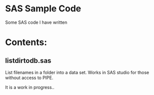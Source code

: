 # SAS Sample Code

Some SAS code I have written

# Contents:

## listdirtodb.sas
List filenames in a folder into a data set. Works in SAS studio for those without access to PIPE.

It is a work in progress..
